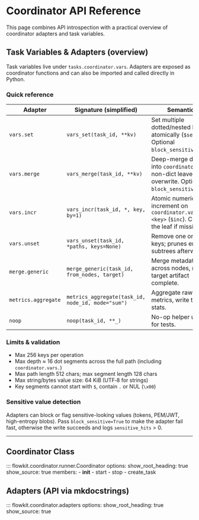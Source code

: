 # Coordinator API Reference

This page combines API introspection with a practical overview of coordinator adapters and task variables.

## Task Variables & Adapters (overview)

Task variables live under `tasks.coordinator.vars`. Adapters are exposed as coordinator functions and can also be imported and called directly in Python.

### Quick reference

| Adapter | Signature (simplified) | Semantics |
|---|---|---|
| `vars.set` | `vars_set(task_id, **kv)` | Set multiple dotted/nested keys atomically (`$set`). Optional `block_sensitive=True`. |
| `vars.merge` | `vars_merge(task_id, **kv)` | Deep-merge dicts into `coordinator.vars`; non-dict leaves overwrite. Optional `block_sensitive=True`. |
| `vars.incr` | `vars_incr(task_id, *, key, by=1)` | Atomic numeric increment on `coordinator.vars.<key>` (`$inc`). Creates the leaf if missing. |
| `vars.unset` | `vars_unset(task_id, *paths, keys=None)` | Remove one or more keys; prunes empty subtrees afterwards. |
| `merge.generic` | `merge_generic(task_id, from_nodes, target)` | Merge metadata across nodes, mark target artifact complete. |
| `metrics.aggregate` | `metrics_aggregate(task_id, node_id, mode="sum")` | Aggregate raw metrics, write to node stats. |
| `noop` | `noop(task_id, **_)` | No-op helper useful for tests. |

### Limits & validation

- Max 256 keys per operation
- Max depth ≈ 16 dot segments across the full path (including `coordinator.vars.`)
- Max path length 512 chars; max segment length 128 chars
- Max string/bytes value size: 64 KiB (UTF‑8 for strings)
- Key segments cannot start with `$`, contain `.` or NUL (`\x00`)

### Sensitive value detection

Adapters can block or flag sensitive-looking values (tokens, PEM/JWT, high-entropy blobs). Pass `block_sensitive=True` to make the adapter fail fast, otherwise the write succeeds and logs `sensitive_hits` > 0.

---

## Coordinator Class

::: flowkit.coordinator.runner.Coordinator
    options:
      show_root_heading: true
      show_source: true
      members:
        - __init__
        - start
        - stop
        - create_task

## Adapters (API via mkdocstrings)

::: flowkit.coordinator.adapters
    options:
      show_root_heading: true
      show_source: true
